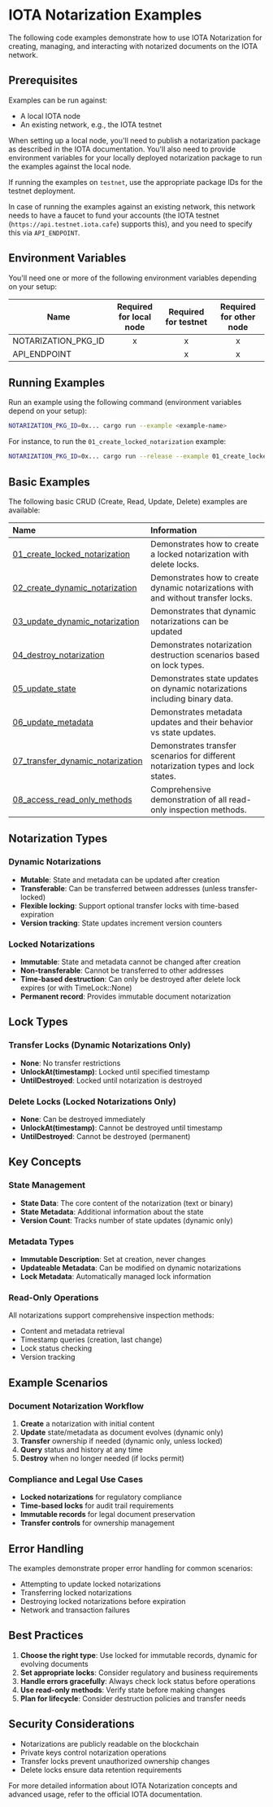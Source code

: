# IOTA Notarization Examples

The following code examples demonstrate how to use IOTA Notarization for creating, managing, and interacting with notarized documents on the IOTA network.

## Prerequisites

Examples can be run against:

- A local IOTA node
- An existing network, e.g., the IOTA testnet

When setting up a local node, you'll need to publish a notarization package as described in the IOTA documentation. You'll also need to provide environment variables for your locally deployed notarization package to run the examples against the local node.

If running the examples on `testnet`, use the appropriate package IDs for the testnet deployment.

In case of running the examples against an existing network, this network needs to have a faucet to fund your accounts (the IOTA testnet (`https://api.testnet.iota.cafe`) supports this), and you need to specify this via `API_ENDPOINT`.

## Environment Variables

You'll need one or more of the following environment variables depending on your setup:

| Name                | Required for local node | Required for testnet | Required for other node |
| ------------------- | :---------------------: | :------------------: | :---------------------: |
| NOTARIZATION_PKG_ID |            x            |          x           |            x            |
| API_ENDPOINT        |                         |          x           |            x            |

## Running Examples

Run an example using the following command (environment variables depend on your setup):

```bash
NOTARIZATION_PKG_ID=0x... cargo run --example <example-name>
```

For instance, to run the `01_create_locked_notarization` example:

```bash
NOTARIZATION_PKG_ID=0x... cargo run --release --example 01_create_locked_notarization
```

## Basic Examples

The following basic CRUD (Create, Read, Update, Delete) examples are available:

| Name                                                                      | Information                                                                       |
| :------------------------------------------------------------------------ | :-------------------------------------------------------------------------------- |
| [01_create_locked_notarization](https://github.com/iotaledger/notarization/tree/main/examples/01_create_locked_notarization.rs)       | Demonstrates how to create a locked notarization with delete locks.               |
| [02_create_dynamic_notarization](https://github.com/iotaledger/notarization/tree/main/examples/02_create_dynamic_notarization.rs)     | Demonstrates how to create dynamic notarizations with and without transfer locks. |
| [03_update_dynamic_notarization](https://github.com/iotaledger/notarization/tree/main/examples/03_update_dynamic_notarization.rs)     | Demonstrates that dynamic notarizations can be updated                            |
| [04_destroy_notarization](https://github.com/iotaledger/notarization/tree/main/examples/04_destroy_notarization.rs)                   | Demonstrates notarization destruction scenarios based on lock types.              |
| [05_update_state](https://github.com/iotaledger/notarization/tree/main/examples/05_update_state.rs)                                   | Demonstrates state updates on dynamic notarizations including binary data.        |
| [06_update_metadata](https://github.com/iotaledger/notarization/tree/main/examples/06_update_metadata.rs)                             | Demonstrates metadata updates and their behavior vs state updates.                |
| [07_transfer_dynamic_notarization](https://github.com/iotaledger/notarization/tree/main/examples/07_transfer_dynamic_notarization.rs) | Demonstrates transfer scenarios for different notarization types and lock states. |
| [08_access_read_only_methods](https://github.com/iotaledger/notarization/tree/main/examples/08_access_read_only_methods.rs)           | Comprehensive demonstration of all read-only inspection methods.                  |

## Notarization Types

### Dynamic Notarizations

- **Mutable**: State and metadata can be updated after creation
- **Transferable**: Can be transferred between addresses (unless transfer-locked)
- **Flexible locking**: Support optional transfer locks with time-based expiration
- **Version tracking**: State updates increment version counters

### Locked Notarizations

- **Immutable**: State and metadata cannot be changed after creation
- **Non-transferable**: Cannot be transferred to other addresses
- **Time-based destruction**: Can only be destroyed after delete lock expires (or with TimeLock::None)
- **Permanent record**: Provides immutable document notarization

## Lock Types

### Transfer Locks (Dynamic Notarizations Only)

- **None**: No transfer restrictions
- **UnlockAt(timestamp)**: Locked until specified timestamp
- **UntilDestroyed**: Locked until notarization is destroyed

### Delete Locks (Locked Notarizations Only)

- **None**: Can be destroyed immediately
- **UnlockAt(timestamp)**: Cannot be destroyed until timestamp
- **UntilDestroyed**: Cannot be destroyed (permanent)

## Key Concepts

### State Management

- **State Data**: The core content of the notarization (text or binary)
- **State Metadata**: Additional information about the state
- **Version Count**: Tracks number of state updates (dynamic only)

### Metadata Types

- **Immutable Description**: Set at creation, never changes
- **Updateable Metadata**: Can be modified on dynamic notarizations
- **Lock Metadata**: Automatically managed lock information

### Read-Only Operations

All notarizations support comprehensive inspection methods:

- Content and metadata retrieval
- Timestamp queries (creation, last change)
- Lock status checking
- Version tracking

## Example Scenarios

### Document Notarization Workflow

1. **Create** a notarization with initial content
2. **Update** state/metadata as document evolves (dynamic only)
3. **Transfer** ownership if needed (dynamic only, unless locked)
4. **Query** status and history at any time
5. **Destroy** when no longer needed (if locks permit)

### Compliance and Legal Use Cases

- **Locked notarizations** for regulatory compliance
- **Time-based locks** for audit trail requirements
- **Immutable records** for legal document preservation
- **Transfer controls** for ownership management

## Error Handling

The examples demonstrate proper error handling for common scenarios:

- Attempting to update locked notarizations
- Transferring locked notarizations
- Destroying locked notarizations before expiration
- Network and transaction failures

## Best Practices

1. **Choose the right type**: Use locked for immutable records, dynamic for evolving documents
2. **Set appropriate locks**: Consider regulatory and business requirements
3. **Handle errors gracefully**: Always check lock status before operations
4. **Use read-only methods**: Verify state before making changes
5. **Plan for lifecycle**: Consider destruction policies and transfer needs

## Security Considerations

- Notarizations are publicly readable on the blockchain
- Private keys control notarization operations
- Transfer locks prevent unauthorized ownership changes
- Delete locks ensure data retention requirements

For more detailed information about IOTA Notarization concepts and advanced usage, refer to the official IOTA documentation.
